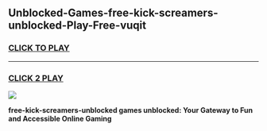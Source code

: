 
## Unblocked-Games-free-kick-screamers-unblocked-Play-Free-vuqit
<h3>
<a href="https://premium76.site?title=free-kick-screamers-unblocked&ref=23A">CLICK TO PLAY</a></h3>
<hr>

<h3>
<a href="https://premium76.site?title=free-kick-screamers-unblocked&ref=23A">CLICK 2 PLAY</a>
  
</h3>

<a href="https://premium76.site?title=free-kick-screamers-unblocked&ref=23A"><img src="https://clearcache.store/games.png"></a>


**free-kick-screamers-unblocked games unblocked: Your Gateway to Fun and Accessible Online Gaming**

